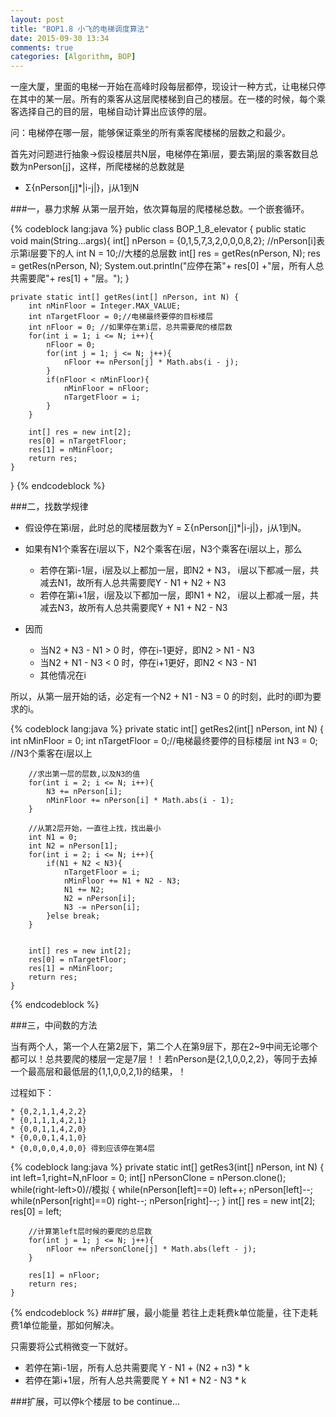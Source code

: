 ```yaml
---
layout: post
title: "BOP1.8 小飞的电梯调度算法"
date: 2015-09-30 13:34
comments: true
categories: [Algorithm, BOP]
---
```


一座大厦，里面的电梯一开始在高峰时段每层都停，现设计一种方式，让电梯只停在其中的某一层。所有的乘客从这层爬楼梯到自己的楼层。在一楼的时候，每个乘客选择自己的目的层，电梯自动计算出应该停的层。

问：电梯停在哪一层，能够保证乘坐的所有乘客爬楼梯的层数之和最少。


首先对问题进行抽象->假设楼层共N层，电梯停在第i层，要去第j层的乘客数目总数为nPerson[j]，这样，所爬楼梯的总数就是

* Σ{nPerson[j]*|i-j|}，j从1到N

<!--more-->
###一，暴力求解 
从第一层开始，依次算每层的爬楼梯总数。一个嵌套循环。


{% codeblock lang:java %}
public class BOP_1_8_elevator {
	public static void main(String...args){
		int[] nPerson = {0,1,5,7,3,2,0,0,0,8,2}; //nPerson[i]表示第i层要下的人
		int N = 10;//大楼的总层数
		int[] res = getRes(nPerson, N);
		res = getRes(nPerson, N);
		System.out.println("应停在第"+ res[0] +"层，所有人总共需要爬"+ res[1] + "层。");
	}

	private static int[] getRes(int[] nPerson, int N) {
		int nMinFloor = Integer.MAX_VALUE;
		int nTargetFloor = 0;//电梯最终要停的目标楼层
		int nFloor = 0; //如果停在第i层，总共需要爬的楼层数
		for(int i = 1; i <= N; i++){
			nFloor = 0;
			for(int j = 1; j <= N; j++){
				nFloor += nPerson[j] * Math.abs(i - j);
			}
			if(nFloor < nMinFloor){
				nMinFloor = nFloor;
				nTargetFloor = i;
			}
		}
		
		int[] res = new int[2];
		res[0] = nTargetFloor;
		res[1] = nMinFloor;
		return res;
	}

}
{% endcodeblock %}

###二，找数学规律
* 假设停在第i层，此时总的爬楼层数为Y = Σ{nPerson[j]*|i-j|}，j从1到N。
* 如果有N1个乘客在i层以下，N2个乘客在i层，N3个乘客在i层以上，那么
    * 若停在第i-1层，i层及以上都加一层，即N2 + N3， i层以下都减一层，共减去N1，故所有人总共需要爬Y - N1 + N2 + N3 
    * 若停在第i+1层，i层及以下都加一层，即N1 + N2， i层以上都减一层，共减去N3，故所有人总共需要爬Y + N1 + N2 - N3 

* 因而
    * 当N2 + N3 - N1 > 0 时，停在i-1更好，即N2 > N1 - N3
    * 当N2 + N1 - N3 < 0 时，停在i+1更好，即N2 < N3 - N1
    * 其他情况在i

所以，从第一层开始的话，必定有一个N2 + N1 - N3 = 0 的时刻，此时的i即为要求的i。

{% codeblock lang:java %}
	private static int[] getRes2(int[] nPerson, int N) {
		int nMinFloor = 0;
		int nTargetFloor = 0;//电梯最终要停的目标楼层
		int N3 = 0; //N3个乘客在i层以上
		
		//求出第一层的层数,以及N3的值
		for(int i = 2; i <= N; i++){
			N3 += nPerson[i];
			nMinFloor += nPerson[i] * Math.abs(i - 1);
		}
		
		//从第2层开始，一直往上找，找出最小
		int N1 = 0;
		int N2 = nPerson[1];
		for(int i = 2; i <= N; i++){
			if(N1 + N2 < N3){
				nTargetFloor = i;
				nMinFloor += N1 + N2 - N3;
				N1 += N2;
				N2 = nPerson[i];
				N3 -= nPerson[i];
			}else break;
		}
		
		
		int[] res = new int[2];
		res[0] = nTargetFloor;
		res[1] = nMinFloor;
		return res;
	}
{% endcodeblock %}

###三，中间数的方法

当有两个人，第一个人在第2层下，第二个人在第9层下，那在2~9中间无论哪个都可以！总共要爬的楼层一定是7层！！若nPerson是{2,1,0,0,2,2}，等同于去掉一个最高层和最低层的{1,1,0,0,2,1}的结果，！

过程如下：

    * {0,2,1,1,4,2,2}
    * {0,1,1,1,4,2,1}
    * {0,0,1,1,4,2,0}
    * {0,0,0,1,4,1,0}
    * {0,0,0,0,4,0,0} 得到应该停在第4层


{% codeblock lang:java %}
	private static int[] getRes3(int[] nPerson, int N) {
		int left=1,right=N,nFloor = 0;
		int[] nPersonClone = nPerson.clone();
		while(right-left>0)//模拟 
		{
			while(nPerson[left]==0) 
				left++;
			nPerson[left]--;
			while(nPerson[right]==0)
				right--;
			nPerson[right]--;
		}
		int[] res = new int[2];
		res[0] = left;
		
		//计算第left层时候的要爬的总层数
		for(int j = 1; j <= N; j++){
			nFloor += nPersonClone[j] * Math.abs(left - j);
		}
		
		res[1] = nFloor;
		return res;
	}
{% endcodeblock %}
###扩展，最小能量
若往上走耗费k单位能量，往下走耗费1单位能量，那如何解决。

只需要将公式稍微变一下就好。
* 若停在第i-1层，所有人总共需要爬 Y - N1 + (N2 + n3) * k 
* 若停在第i+1层，所有人总共需要爬 Y + N1 + N2 - N3 * k 

###扩展，可以停k个楼层
to be continue...


